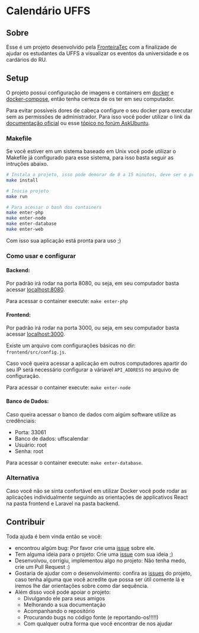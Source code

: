 # Calendário UFFS

## Sobre
Esse é um projeto desenvolvido pela [FronteiraTec]([http://fronteiratec.com/) com a finalizade de ajudar os estudantes da UFFS a visualizar os eventos da universidade e os cardários do RU.

## Setup
O projeto possui configuração de imagens e containers em [docker](https://docs.docker.com/install/linux/docker-ce/ubuntu/) e [docker-compose](https://docs.docker.com/compose/install/), então tenha certeza de os ter em seu computador.

Para evitar possíveis dores de cabeça configure o seu docker para executar sem as permissões de administrador.
Para isso você poder utilizar o link da [documentação oficial](https://docs.docker.com/install/linux/linux-postinstall/) ou esse [tópico no forúm AskUbuntu](https://askubuntu.com/questions/477551/how-can-i-use-docker-without-sudo).


### Makefile
Se você estiver em um sistema baseado em Unix você pode utilizar o Makefile já configurado para esse sistema, para isso basta seguir as intruções abaixo.

```bash
# Instala o projeto, isso pode demorar de 8 a 15 minutos, deve ser o primeiro comando a ser executado assim que o projeto for clonado.
make install

# Inicia projeto
make run

# Para acessar o bash dos containers
make enter-php
make enter-node
make enter-database
make enter-web
```

Com isso sua aplicação está pronta para uso ;)

### Como usar e configurar

#### Backend:
Por padrão irá rodar na porta 8080, ou seja, em seu computador basta acessar [localhost:8080](https://localhost:8080).

Para acessar o container execute: `make enter-php`

#### Frontend:
Por padrão irá rodar na porta 3000, ou seja, em seu computador basta acessar [localhost:3000](https://localhost:3000).

Existe um arquivo com configurações básicas no dir: `frontend/src/config.js`.

Caso você queira acessar a aplicação em outros computadores apartir do seu IP será necessário configurar a váriavel `API_ADDRESS` no arquivo de configuração.

Para acessar o container execute: `make enter-node`

#### Banco de Dados:
Caso queira acessar o banco de dados com algúm software utilize as credênciais:
  - Porta: 33061
  - Banco de dados: uffscalendar
  - Usuário: root
  - Senha: root

Para acessar o container execute: `make enter-database`.

### Alternativa
Caso você não se sinta confortável em utilizar Docker você pode rodar as aplicações individualmente seguindo as orientações de applicativos React na pasta frontend e Laravel na pasta backend.


## Contribuir
Toda ajuda é bem vinda então se você:
  - encontrou algúm bug: Por favor crie uma [issue](https://github.com/FronteiraTec/calendario-uffs/issues) sobre ele.
  - Tem alguma ideia para o projeto: Crie uma [issue](https://github.com/FronteiraTec/calendario-uffs/issues) com sua ideia ;)
  - Desenvolvou, corrigiu, implementou algo no projeto: Não tenha medo, crie um Pull Request :)
  - Gostaria de ajudar com o desenvolvimento: confira as [issues](https://github.com/FronteiraTec/calendario-uffs/issues) do projeto, caso tenha alguma que você acredite que possa ser útil comente lá e iremos lhe dar orientações sobre como dar sequência.
  - Além disso você pode apoiar o projeto:
    - Divulgando ele para seus amigos
    - Melhorando a sua documentação
    - Acompanhando o repositório
    - Procurando bugs no código fonte (e reportando-os!!!!!)
    - Com qualquer outra forma que você encontrar de nos ajudar
